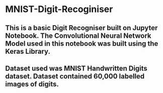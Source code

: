# MNIST-Digit-Recoginiser

## This is a basic Digit Recogniser built on Jupyter Notebook. The Convolutional Neural Network Model used in this notebook was built using the Keras Library.

## Dataset used was MNIST Handwritten Digits dataset. Dataset contained 60,000 labelled images of digits.
